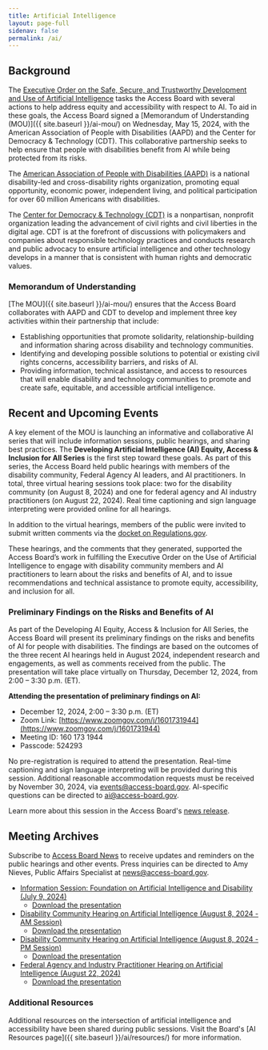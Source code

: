 ```yaml
---
title: Artificial Intelligence
layout: page-full
sidenav: false
permalink: /ai/
--- 
```

## Background

The [Executive Order on the Safe, Secure, and Trustworthy Development and Use of Artificial Intelligence](https://www.whitehouse.gov/briefing-room/presidential-actions/2023/10/30/executive-order-on-the-safe-secure-and-trustworthy-development-and-use-of-artificial-intelligence/) tasks the Access Board with several actions to help address equity and accessibility with respect to AI. To aid in these goals, the Access Board signed a [Memorandum of Understanding (MOU)]({{ site.baseurl }}/ai-mou/) on Wednesday, May 15, 2024, with the American Association of People with Disabilities (AAPD) and the Center for Democracy & Technology (CDT). This collaborative partnership seeks to help ensure that people with disabilities benefit from AI while being protected from its risks.

The [American Association of People with Disabilities (AAPD)](https://www.aapd.com/) is a national disability-led and cross-disability rights organization, promoting equal opportunity, economic power, independent living, and political participation for over 60 million Americans with disabilities.

The [Center for Democracy & Technology (CDT)](https://cdt.org/) is a nonpartisan, nonprofit organization leading the advancement of civil rights and civil liberties in the digital age. CDT is at the forefront of discussions with policymakers and companies about responsible technology practices and conducts research and public advocacy to ensure artificial intelligence and other technology develops in a manner that is consistent with human rights and democratic values.

### Memorandum of Understanding

[The MOU]({{ site.baseurl }}/ai-mou/) ensures that the Access Board collaborates with AAPD and CDT to develop and implement three key activities within their partnership that include:

- Establishing opportunities that promote solidarity, relationship-building and information sharing across disability and technology communities.
- Identifying and developing possible solutions to potential or existing civil rights concerns, accessibility barriers, and risks of AI.
- Providing information, technical assistance, and access to resources that will enable disability and technology communities to promote and create safe, equitable, and accessible artificial intelligence.

## Recent and Upcoming Events

A key element of the MOU is launching an informative and collaborative AI series that will include information sessions, public hearings, and sharing best practices. The **Developing Artificial Intelligence (AI) Equity, Access & Inclusion for All Series** is the first step toward these goals. As part of this series, the Access Board held public hearings with members of the disability community, Federal Agency AI leaders, and AI practitioners. In total, three virtual hearing sessions took place: two for the disability community (on August 8, 2024) and one for federal agency and AI industry practitioners (on August 22, 2024). Real time captioning and sign language interpreting were provided online for all hearings.

In addition to the virtual hearings, members of the public were invited to submit written comments via the [docket on Regulations.gov](https://www.regulations.gov/docket/ATBCB-2024-0005).

These hearings, and the comments that they generated, supported the Access Board’s work in fulfilling the Executive Order on the Use of Artificial Intelligence to engage with disability community members and AI practitioners to learn about the risks and benefits of AI, and to issue recommendations and technical assistance to promote equity, accessibility, and inclusion for all.

### Preliminary Findings on the Risks and Benefits of AI

As part of the Developing AI Equity, Access & Inclusion for All Series, the Access Board will present its preliminary findings on the risks and benefits of AI for people with disabilities. The findings are based on the outcomes of the three recent AI hearings held in August 2024, independent research and engagements, as well as comments received from the public. The presentation will take place virtually on Thursday, December 12, 2024, from 2:00 – 3:30 p.m. (ET).

**Attending the presentation of preliminary findings on AI:**
* December 12, 2024, 2:00 – 3:30 p.m. (ET) 
* Zoom Link: [https://www.zoomgov.com/j/1601731944](https://www.zoomgov.com/j/1601731944)
* Meeting ID: 160 173 1944 
* Passcode: 524293

No pre-registration is required to attend the presentation. Real-time captioning and sign language interpreting will be provided during this session. Additional reasonable accommodation requests must be received by November 30, 2024, via [events@access-board.gov](mailto:events@access-board.gov). AI-specific questions can be directed to [ai@access-board.gov](mailto:ai@access-board.gov).

Learn more about this session in the Access Board's [news release](https://www.access-board.gov/news/2024/11/07/u-s-access-board-presents-preliminary-findings-on-artificial-intelligence-ai-for-disability-community-and-ai-practitioners/).

## Meeting Archives

Subscribe to [Access Board News](https://public.govdelivery.com/accounts/USACCESS/subscriber/qualify?commit=Subscribe&topic_id=USACCESS_1) to receive updates and reminders on the public hearings and other events. Press inquiries can be directed to Amy Nieves, Public Affairs Specialist at <news@access-board.gov>.

- [Information Session: Foundation on Artificial Intelligence and Disability (July 9, 2024)](https://www.youtube.com/watch?v=lmAZeyJAQFc)
  - [Download the presentation](https://usa-accessboard.box.com/s/aovk8v7a0xe1peb5y02jpe1hbb0e7dj4)
- [Disability Community Hearing on Artificial Intelligence (August 8, 2024 - AM Session)](https://www.youtube.com/watch?v=fokFx-nsL1o)
  - [Download the presentation](https://usa-accessboard.box.com/s/ggkmshvjpk55b0qmd243d68w7eim0etf)
- [Disability Community Hearing on Artificial Intelligence (August 8, 2024 - PM Session)](https://www.youtube.com/watch?v=udi5eXFSUiM&t=5361s)
  - [Download the presentation](https://usa-accessboard.box.com/s/2acs1ptl0seco9dsiw4a80geqmvryhiu)
- [Federal Agency and Industry Practitioner Hearing on Artificial Intelligence (August 22, 2024)](https://www.youtube.com/watch?v=AY2czzVU4JI&t=4102s)
  - [Download the presentation](https://usa-accessboard.box.com/s/x2sndkiz61k1stkpwk6cb7b1zpr7ao5r)

### Additional Resources

Additional resources on the intersection of artificial intelligence and accessibility have been shared during public sessions. Visit the Board's [AI Resources page]({{ site.baseurl }}/ai/resources/) for more information.
